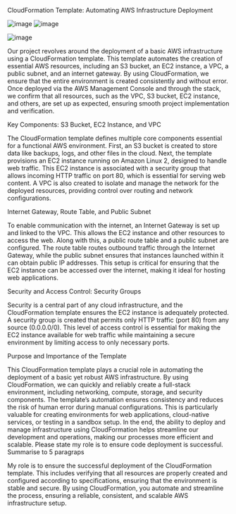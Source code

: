 CloudFormation Template: Automating AWS Infrastructure Deployment

![image](https://github.com/user-attachments/assets/e020c6e8-e4e4-480e-a515-a0f6549863c5) ![image](https://github.com/user-attachments/assets/3f43fec5-b8d5-4414-bf0a-4ac37f2a87ad)

![image](https://github.com/user-attachments/assets/c7161ee1-70b4-4de8-8647-9531ecdc5186)

Our project revolves around the deployment of a basic AWS infrastructure using a CloudFormation template. This template automates the creation of essential AWS resources, including an S3 bucket, an EC2 instance, a VPC, a public subnet, and an internet gateway. By using CloudFormation, we ensure that the entire environment is created consistently and without error. Once deployed via the AWS Management Console and through the stack, we confirm that all resources, such as the VPC, S3 bucket, EC2 instance, and others, are set up as expected, ensuring smooth project implementation and verification.

Key Components: S3 Bucket, EC2 Instance, and VPC

The CloudFormation template defines multiple core components essential for a functional AWS environment. First, an S3 bucket is created to store data like backups, logs, and other files in the cloud. Next, the template provisions an EC2 instance running on Amazon Linux 2, designed to handle web traffic. This EC2 instance is associated with a security group that allows incoming HTTP traffic on port 80, which is essential for serving web content. A VPC is also created to isolate and manage the network for the deployed resources, providing control over routing and network configurations.

Internet Gateway, Route Table, and Public Subnet

To enable communication with the internet, an Internet Gateway is set up and linked to the VPC. This allows the EC2 instance and other resources to access the web. Along with this, a public route table and a public subnet are configured. The route table routes outbound traffic through the Internet Gateway, while the public subnet ensures that instances launched within it can obtain public IP addresses. This setup is critical for ensuring that the EC2 instance can be accessed over the internet, making it ideal for hosting web applications.

Security and Access Control: Security Groups

Security is a central part of any cloud infrastructure, and the CloudFormation template ensures the EC2 instance is adequately protected. A security group is created that permits only HTTP traffic (port 80) from any source (0.0.0.0/0). This level of access control is essential for making the EC2 instance available for web traffic while maintaining a secure environment by limiting access to only necessary ports.

Purpose and Importance of the Template

This CloudFormation template plays a crucial role in automating the deployment of a basic yet robust AWS infrastructure. By using CloudFormation, we can quickly and reliably create a full-stack environment, including networking, compute, storage, and security components. The template’s automation ensures consistency and reduces the risk of human error during manual configurations. This is particularly valuable for creating environments for web applications, cloud-native services, or testing in a sandbox setup. In the end, the ability to deploy and manage infrastructure using CloudFormation helps streamline our development and operations, making our processes more efficient and scalable. Please state my role is to ensure code deployment is successful. Summarise to 5 paragraps

My role is to ensure the successful deployment of the CloudFormation template. This includes verifying that all resources are properly created and configured according to specifications, ensuring that the environment is stable and secure. By using CloudFormation, you automate and streamline the process, ensuring a reliable, consistent, and scalable AWS infrastructure setup.
